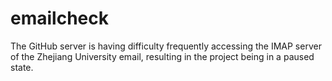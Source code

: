 # emailcheck

The GitHub server is having difficulty frequently accessing the IMAP server of the Zhejiang University email, resulting in the project being in a paused state.
